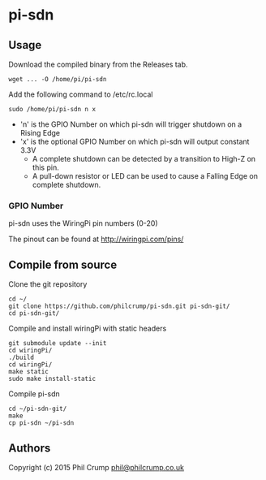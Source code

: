 # pi-sdn

## Usage

Download the compiled binary from the Releases tab.

    wget ... -O /home/pi/pi-sdn

Add the following command to /etc/rc.local

    sudo /home/pi/pi-sdn n x

*   'n' is the GPIO Number on which pi-sdn will trigger shutdown on a Rising Edge
*   'x' is the optional GPIO Number on which pi-sdn will output constant 3.3V
    *    A complete shutdown can be detected by a transition to High-Z on this pin.
    *    A pull-down resistor or LED can be used to cause a Falling Edge on complete shutdown.

### GPIO Number

pi-sdn uses the WiringPi pin numbers (0-20)

The pinout can be found at http://wiringpi.com/pins/

## Compile from source

Clone the git repository

    cd ~/
    git clone https://github.com/philcrump/pi-sdn.git pi-sdn-git/
    cd pi-sdn-git/

Compile and install wiringPi with static headers

    git submodule update --init
    cd wiringPi/
    ./build
    cd wiringPi/
    make static
    sudo make install-static

Compile pi-sdn

    cd ~/pi-sdn-git/
    make
    cp pi-sdn ~/pi-sdn

## Authors

Copyright (c) 2015 Phil Crump <phil@philcrump.co.uk>
